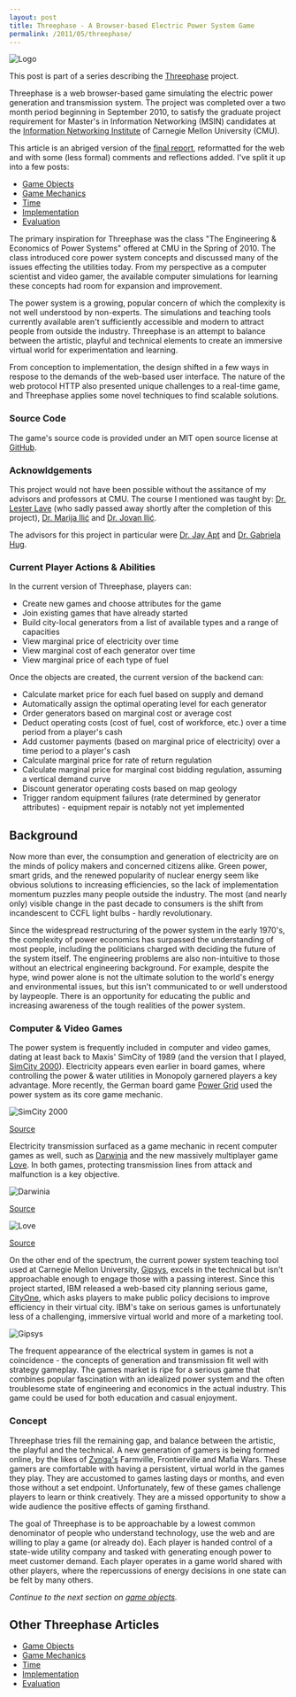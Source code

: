 ```yaml
---
layout: post
title: Threephase - A Browser-based Electric Power System Game
permalink: /2011/05/threephase/
---
```


![Logo](/images/threephase/threephase-logo.jpg)

This post is part of a series describing the [Threephase](/2011/05/threephase/)
project.

Threephase is a web browser-based game simulating the electric power generation
and transmission system. The project was completed over a two month period
beginning in September 2010, to satisfy the graduate project requirement for
Master's in Information Networking (MSIN) candidates at the
[Information Networking Institute](http://www.ini.cmu.edu) of Carnegie Mellon
University (CMU).

This article is an abriged version of the [final report](http://things.rhubarbtech.com/things/threephase/report.pdf),
reformatted for the web and with some (less formal) comments and reflections
added. I've split it up into a few posts:

* [Game Objects](/2011/05/threephase-game-objects/)
* [Game Mechanics](/2011/05/threephase-mechanics/)
* [Time](/2011/05/threephase-time/)
* [Implementation](/2011/05/threephase-implementation/)
* [Evaluation](/2011/05/threephase-time/)

The primary inspiration for Threephase was the class "The Engineering &
Economics of Power Systems" offered at CMU in the Spring of 2010. The class
introduced core power system concepts and discussed many of the issues effecting
the utilities today. From my perspective as a computer scientist and video
gamer, the available computer simulations for learning these concepts had room
for expansion and improvement.

The power system is a growing, popular concern of which the complexity is not
well understood by non-experts. The simulations and teaching tools currently
available aren't sufficiently accessible and modern to attract people from
outside the industry. Threephase is an attempt to balance between the artistic,
playful and technical elements to create an immersive virtual world for
experimentation and learning.

From conception to implementation, the design shifted in a few ways in respose
to the demands of the web-based user interface. The nature of the web protocol
HTTP also presented unique challenges to a real-time game, and Threephase
applies some novel techniques to find scalable solutions.

### Source Code

The game's source code is provided under an MIT open source license at
[GitHub](https://github.com/peplin/threephase).

### Acknowldgements

This project would not have been possible without the assitance of my advisors
and professors at CMU. The course I mentioned was taught by:
[Dr. Lester Lave](http://public.tepper.cmu.edu/facultydirectory/FacultyDirectoryProfile.aspx?id=88)
(who sadly passed away shortly after the completion of this project),
[Dr. Marija Ilić](http://www.ece.cmu.edu/~milic/) and [Dr. Jovan Ilić](http://www.linkedin.com/pub/jovan-ilic/5/846/319).

The advisors for this project in particular were
[Dr. Jay Apt](http://public.tepper.cmu.edu/facultydirectory/FacultyDirectoryProfile.aspx?id=211)
and [Dr. Gabriela Hug](http://www.ece.cmu.edu/directory/details/4617).

### Current Player Actions & Abilities

In the current version of Threephase, players can:

* Create new games and choose attributes for the game
* Join existing games that have already started
* Build city-local generators from a list of available types and a range of
    capacities
* View marginal price of electricity over time
* View marginal cost of each generator over time
* View marginal price of each type of fuel

Once the objects are created, the current version of the backend can:

* Calculate market price for each fuel based on supply and demand
* Automatically assign the optimal operating level for each generator
* Order generators based on marginal cost or average cost
* Deduct operating costs (cost of fuel, cost of workforce, etc.) over a time
    period from a player's cash
* Add customer payments (based on marginal price of electricity) over a time
    period to a player's cash
* Calculate marginal price for rate of return regulation
* Calculate marginal price for marginal cost bidding regulation, assuming a
    vertical demand curve
* Discount generator operating costs based on map geology
* Trigger random equipment failures (rate determined by generator attributes) -
    equipment repair is notably not yet implemented

## Background

Now more than ever, the consumption and generation of electricity are on the
minds of policy makers and concerned citizens alike. Green power, smart grids,
and the renewed popularity of nuclear energy seem like obvious solutions to
increasing efficiencies, so the lack of implementation momentum puzzles many
people outside the industry. The most (and nearly only) visible change in the
past decade to consumers is the shift from incandescent to CCFL light bulbs -
hardly revolutionary.

Since the widespread restructuring of the power system in the early 1970's, the
complexity of power economics has surpassed the understanding of most people,
including the politicians charged with deciding the future of the system itself.
The engineering problems are also non-intuitive to those without an electrical
engineering background. For example, despite the hype, wind power alone is not
the ultimate solution to the world's energy and environmental issues, but this
isn't communicated to or well understood by laypeople. There is an opportunity
for educating the public and increasing awareness of the tough realities of the
power system.

### Computer & Video Games

The power system is frequently included in computer and video games, dating at
least back to Maxis' SimCity of 1989 (and the version that I played,
[SimCity 2000](www.gamegoldies.org/simcity-2000)). Electricity appears even
earlier in board games, where controlling the power & water utilities in
Monopoly garnered players a key advantage. More recently, the German board game
[Power Grid](http://www.riograndegames.com/games.html?id=5) used the power
system as its core game mechanic.

![SimCity 2000](/images/threephase/simcity.png)

[Source](www.gamegoldies.org/simcity-2000)

Electricity transmission surfaced as a game mechanic in recent computer games as
well, such as [Darwinia](http://www.introversion.co.uk) and the new massively
multiplayer game [Love](http://www.quelsolaar.com/love). In both games,
protecting transmission lines from attack and malfunction is a key objective.

![Darwinia](/images/threephase/darwinia.jpg)

[Source](http://www.introversion.co.uk)

![Love](/images/threephase/love.png)

[Source](http://www.quelsolaar.com/love)

On the other end of the spectrum, the current power system teaching tool used at
Carnegie Mellon University,
[Gipsys](https://www.ece.cmu.edu/~nsf-education/software.html), excels in the
technical but isn't approachable enough to engage those with a passing interest.
Since this project started, IBM released a web-based city planning serious game,
[CityOne](www.ibm.com/cityone), which asks players to make public policy decisions to improve
efficiency in their virtual city. IBM's take on serious games is unfortunately
less of a challenging, immersive virtual world and more of a marketing tool.

![Gipsys](/images/threephase/gipsys.png)

The frequent appearance of the electrical system in games is not a coincidence -
the concepts of generation and transmission fit well with strategy gameplay. The
games market is ripe for a serious game that combines popular fascination with
an idealized power system and the often troublesome state of engineering and
economics in the actual industry. This game could be used for both education and
casual enjoyment.

### Concept

Threephase tries fill the remaining gap, and balance between the artistic, the
playful and the technical. A new generation of gamers is being formed online, by
the likes of [Zynga's](http://www.zynga.com/) Farmville, Frontierville and Mafia
Wars. These gamers are comfortable with having a persistent, virtual world in
the games they play. They are accustomed to games lasting days or months, and
even those without a set endpoint. Unfortunately, few of these games challenge
players to learn or think creatively. They are a missed opportunity to show a
wide audience the positive effects of gaming firsthand.

The goal of Threephase is to be approachable by a lowest common denominator of
people who understand technology, use the web and are willing to play a game (or
already do). Each player is handed control of a state-wide utility company and
tasked with generating enough power to meet customer demand. Each player
operates in a game world shared with other players, where the repercussions of
energy decisions in one state can be felt by many others.

*Continue to the next section on
[game objects](/2011/05/threephase-game-objects/).*

## Other Threephase Articles

* [Game Objects](/2011/05/threephase-game-objects/)
* [Game Mechanics](/2011/05/threephase-mechanics/)
* [Time](/2011/05/threephase-time/)
* [Implementation](/2011/05/threephase-implementation/)
* [Evaluation](/2011/05/threephase-time/)
